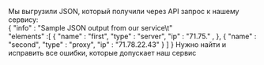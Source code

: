 Мы выгрузили JSON, который получили через API запрос к нашему сервису:  
{ "info" : "Sample JSON output from our service\t"  
    "elements" :[
        { "name" : "first",
        "type" : "server",
        "ip" : "71.75." ,
        },
        { "name" : "second",
        "type" : "proxy",
        "ip" : "71.78.22.43"
        }
    ]
}
Нужно найти и исправить все ошибки, которые допускает наш сервис
